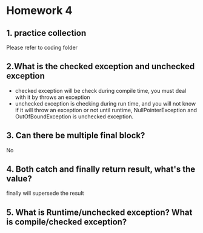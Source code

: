 # Homework 4

## 1. practice collection
Please refer to coding folder

## 2.What is the checked exception and unchecked exception
- checked exception will be check during compile time, you must deal with it by throws an exception
- unchecked exception is checking during run time, and you will not know if it will throw an exception or not until runtime, NullPointerException and OutOfBoundException is unchecked exception.

## 3. Can there be multiple final block?
No

## 4. Both catch and finally return result, what's the value?
finally will supersede the result

## 5. What is Runtime/unchecked exception? What is compile/checked exception?
